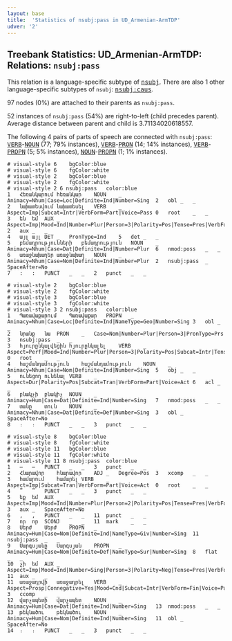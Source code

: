 ```yaml
---
layout: base
title:  'Statistics of nsubj:pass in UD_Armenian-ArmTDP'
udver: '2'
---
```


## Treebank Statistics: UD_Armenian-ArmTDP: Relations: `nsubj:pass`

This relation is a language-specific subtype of <tt><a href="hy_armtdp-dep-nsubj.html">nsubj</a></tt>.
There are also 1 other language-specific subtypes of `nsubj`: <tt><a href="hy_armtdp-dep-nsubj-caus.html">nsubj:caus</a></tt>.

97 nodes (0%) are attached to their parents as `nsubj:pass`.

52 instances of `nsubj:pass` (54%) are right-to-left (child precedes parent).
Average distance between parent and child is 3.71134020618557.

The following 4 pairs of parts of speech are connected with `nsubj:pass`: <tt><a href="hy_armtdp-pos-VERB.html">VERB</a></tt>-<tt><a href="hy_armtdp-pos-NOUN.html">NOUN</a></tt> (77; 79% instances), <tt><a href="hy_armtdp-pos-VERB.html">VERB</a></tt>-<tt><a href="hy_armtdp-pos-PRON.html">PRON</a></tt> (14; 14% instances), <tt><a href="hy_armtdp-pos-VERB.html">VERB</a></tt>-<tt><a href="hy_armtdp-pos-PROPN.html">PROPN</a></tt> (5; 5% instances), <tt><a href="hy_armtdp-pos-NOUN.html">NOUN</a></tt>-<tt><a href="hy_armtdp-pos-PROPN.html">PROPN</a></tt> (1; 1% instances).


~~~ conllu
# visual-style 6	bgColor:blue
# visual-style 6	fgColor:white
# visual-style 2	bgColor:blue
# visual-style 2	fgColor:white
# visual-style 2 6 nsubj:pass	color:blue
1	Հեռանկարում	հեռանկար	NOUN	_	Animacy=Nhum|Case=Loc|Definite=Ind|Number=Sing	2	obl	_	_
2	նախատեսվում	նախատեսել	VERB	_	Aspect=Imp|Subcat=Intr|VerbForm=Part|Voice=Pass	0	root	_	_
3	են	եմ	AUX	_	Aspect=Imp|Mood=Ind|Number=Plur|Person=3|Polarity=Pos|Tense=Pres|VerbForm=Fin	2	aux	_	_
4	այլ	այլ	DET	_	PronType=Ind	5	det	_	_
5	բեմադրությունների	բեմադրություն	NOUN	_	Animacy=Nhum|Case=Dat|Definite=Ind|Number=Plur	6	nmod:poss	_	_
6	առաջնախաղեր	առաջնախաղ	NOUN	_	Animacy=Nhum|Case=Nom|Definite=Ind|Number=Plur	2	nsubj:pass	_	SpaceAfter=No
7	:	:	PUNCT	_	_	2	punct	_	_

~~~


~~~ conllu
# visual-style 2	bgColor:blue
# visual-style 2	fgColor:white
# visual-style 3	bgColor:blue
# visual-style 3	fgColor:white
# visual-style 3 2 nsubj:pass	color:blue
1	Պառավաքարում	Պառավաքար	PROPN	_	Animacy=Nhum|Case=Loc|Definite=Ind|NameType=Geo|Number=Sing	3	obl	_	_
2	նրանք	նա	PRON	_	Case=Nom|Number=Plur|Person=3|PronType=Prs	3	nsubj:pass	_	_
3	հյուրընկալվեցին	հյուրընկալել	VERB	_	Aspect=Perf|Mood=Ind|Number=Plur|Person=3|Polarity=Pos|Subcat=Intr|Tense=Past|VerbForm=Fin|Voice=Pass	0	root	_	_
4	հաշմանդամություն	հաշմանդամություն	NOUN	_	Animacy=Nhum|Case=Nom|Definite=Ind|Number=Sing	5	obj	_	_
5	ունեցող	ունենալ	VERB	_	Aspect=Dur|Polarity=Pos|Subcat=Tran|VerbForm=Part|Voice=Act	6	acl	_	_
6	բնակչի	բնակիչ	NOUN	_	Animacy=Hum|Case=Dat|Definite=Ind|Number=Sing	7	nmod:poss	_	_
7	տանը	տուն	NOUN	_	Animacy=Nhum|Case=Dat|Definite=Def|Number=Sing	3	obl	_	SpaceAfter=No
8	։	։	PUNCT	_	_	3	punct	_	_

~~~


~~~ conllu
# visual-style 8	bgColor:blue
# visual-style 8	fgColor:white
# visual-style 11	bgColor:blue
# visual-style 11	fgColor:white
# visual-style 11 8 nsubj:pass	color:blue
1	—	—	PUNCT	_	_	3	punct	_	_
2	Հնարավոր	հնարավոր	ADJ	_	Degree=Pos	3	xcomp	_	_
3	համարում	համարել	VERB	_	Aspect=Imp|Subcat=Tran|VerbForm=Part|Voice=Act	0	root	_	_
4	՞	՞	PUNCT	_	_	3	punct	_	_
5	եք	եմ	AUX	_	Aspect=Imp|Mood=Ind|Number=Plur|Person=2|Polarity=Pos|Tense=Pres|VerbForm=Fin	3	aux	_	SpaceAfter=No
6	,	,	PUNCT	_	_	11	punct	_	_
7	որ	որ	SCONJ	_	_	11	mark	_	_
8	Սերժ	Սերժ	PROPN	_	Animacy=Hum|Case=Nom|Definite=Ind|NameType=Giv|Number=Sing	11	nsubj:pass	_	_
9	Սարգսյանը	Սարգսյան	PROPN	_	Animacy=Hum|Case=Nom|Definite=Def|NameType=Sur|Number=Sing	8	flat	_	_
10	չի	եմ	AUX	_	Aspect=Imp|Mood=Ind|Number=Sing|Person=3|Polarity=Neg|Tense=Pres|VerbForm=Fin	11	aux	_	_
11	առաջադրվի	առաջադրել	VERB	_	Aspect=Prosp|Connegative=Yes|Mood=Cnd|Subcat=Intr|VerbForm=Fin|Voice=Pass	3	ccomp	_	_
12	վարչապետի	վարչապետ	NOUN	_	Animacy=Hum|Case=Dat|Definite=Ind|Number=Sing	13	nmod:poss	_	_
13	թեկնածու	թեկնածու	NOUN	_	Animacy=Hum|Case=Nom|Definite=Ind|Number=Sing	11	obl	_	SpaceAfter=No
14	։	։	PUNCT	_	_	3	punct	_	_

~~~


